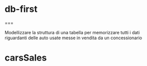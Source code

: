 # db-first
===

Modellizzare la struttura di una tabella per memorizzare tutti i dati riguardanti delle auto usate messe in vendita da un concessionario


<!-- svolgimento -->

carsSales
===
